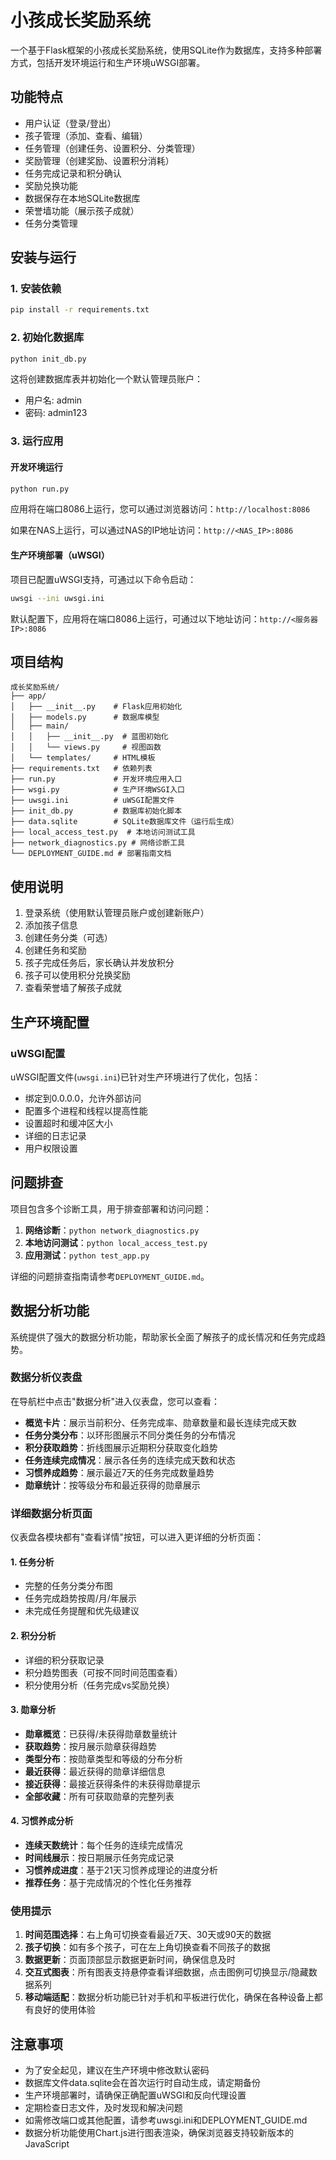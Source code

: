 # 小孩成长奖励系统

一个基于Flask框架的小孩成长奖励系统，使用SQLite作为数据库，支持多种部署方式，包括开发环境运行和生产环境uWSGI部署。

## 功能特点

- 用户认证（登录/登出）
- 孩子管理（添加、查看、编辑）
- 任务管理（创建任务、设置积分、分类管理）
- 奖励管理（创建奖励、设置积分消耗）
- 任务完成记录和积分确认
- 奖励兑换功能
- 数据保存在本地SQLite数据库
- 荣誉墙功能（展示孩子成就）
- 任务分类管理

## 安装与运行

### 1. 安装依赖

```bash
pip install -r requirements.txt
```

### 2. 初始化数据库

```bash
python init_db.py
```

这将创建数据库表并初始化一个默认管理员账户：
- 用户名: admin
- 密码: admin123

### 3. 运行应用

#### 开发环境运行

```bash
python run.py
```

应用将在端口8086上运行，您可以通过浏览器访问：`http://localhost:8086`

如果在NAS上运行，可以通过NAS的IP地址访问：`http://<NAS_IP>:8086`

#### 生产环境部署（uWSGI）

项目已配置uWSGI支持，可通过以下命令启动：

```bash
uwsgi --ini uwsgi.ini
```

默认配置下，应用将在端口8086上运行，可通过以下地址访问：`http://<服务器IP>:8086`

## 项目结构

```
成长奖励系统/
├── app/
│   ├── __init__.py    # Flask应用初始化
│   ├── models.py      # 数据库模型
│   ├── main/
│   │   ├── __init__.py  # 蓝图初始化
│   │   └── views.py     # 视图函数
│   └── templates/     # HTML模板
├── requirements.txt   # 依赖列表
├── run.py             # 开发环境应用入口
├── wsgi.py            # 生产环境WSGI入口
├── uwsgi.ini          # uWSGI配置文件
├── init_db.py         # 数据库初始化脚本
├── data.sqlite        # SQLite数据库文件（运行后生成）
├── local_access_test.py  # 本地访问测试工具
├── network_diagnostics.py # 网络诊断工具
└── DEPLOYMENT_GUIDE.md # 部署指南文档
```

## 使用说明

1. 登录系统（使用默认管理员账户或创建新账户）
2. 添加孩子信息
3. 创建任务分类（可选）
4. 创建任务和奖励
5. 孩子完成任务后，家长确认并发放积分
6. 孩子可以使用积分兑换奖励
7. 查看荣誉墙了解孩子成就

## 生产环境配置

### uWSGI配置

uWSGI配置文件(`uwsgi.ini`)已针对生产环境进行了优化，包括：

- 绑定到0.0.0.0，允许外部访问
- 配置多个进程和线程以提高性能
- 设置超时和缓冲区大小
- 详细的日志记录
- 用户权限设置

## 问题排查

项目包含多个诊断工具，用于排查部署和访问问题：

1. **网络诊断**：`python network_diagnostics.py`
2. **本地访问测试**：`python local_access_test.py`
3. **应用测试**：`python test_app.py`

详细的问题排查指南请参考`DEPLOYMENT_GUIDE.md`。

## 数据分析功能

系统提供了强大的数据分析功能，帮助家长全面了解孩子的成长情况和任务完成趋势。

### 数据分析仪表盘

在导航栏中点击"数据分析"进入仪表盘，您可以查看：

- **概览卡片**：展示当前积分、任务完成率、勋章数量和最长连续完成天数
- **任务分类分布**：以环形图展示不同分类任务的分布情况
- **积分获取趋势**：折线图展示近期积分获取变化趋势
- **任务连续完成情况**：展示各任务的连续完成天数和状态
- **习惯养成趋势**：展示最近7天的任务完成数量趋势
- **勋章统计**：按等级分布和最近获得的勋章展示

### 详细数据分析页面

仪表盘各模块都有"查看详情"按钮，可以进入更详细的分析页面：

#### 1. 任务分析
- 完整的任务分类分布图
- 任务完成趋势按周/月/年展示
- 未完成任务提醒和优先级建议

#### 2. 积分分析
- 详细的积分获取记录
- 积分趋势图表（可按不同时间范围查看）
- 积分使用分析（任务完成vs奖励兑换）

#### 3. 勋章分析
- **勋章概览**：已获得/未获得勋章数量统计
- **获取趋势**：按月展示勋章获得趋势
- **类型分布**：按勋章类型和等级的分布分析
- **最近获得**：最近获得的勋章详细信息
- **接近获得**：最接近获得条件的未获得勋章提示
- **全部收藏**：所有可获取勋章的完整列表

#### 4. 习惯养成分析
- **连续天数统计**：每个任务的连续完成情况
- **时间线展示**：按日期展示任务完成记录
- **习惯养成进度**：基于21天习惯养成理论的进度分析
- **推荐任务**：基于完成情况的个性化任务推荐

### 使用提示

1. **时间范围选择**：右上角可切换查看最近7天、30天或90天的数据
2. **孩子切换**：如有多个孩子，可在左上角切换查看不同孩子的数据
3. **数据更新**：页面顶部显示数据更新时间，确保信息及时
4. **交互式图表**：所有图表支持悬停查看详细数据，点击图例可切换显示/隐藏数据系列
5. **移动端适配**：数据分析功能已针对手机和平板进行优化，确保在各种设备上都有良好的使用体验

## 注意事项

- 为了安全起见，建议在生产环境中修改默认密码
- 数据库文件data.sqlite会在首次运行时自动生成，请定期备份
- 生产环境部署时，请确保正确配置uWSGI和反向代理设置
- 定期检查日志文件，及时发现和解决问题
- 如需修改端口或其他配置，请参考uwsgi.ini和DEPLOYMENT_GUIDE.md
- 数据分析功能使用Chart.js进行图表渲染，确保浏览器支持较新版本的JavaScript